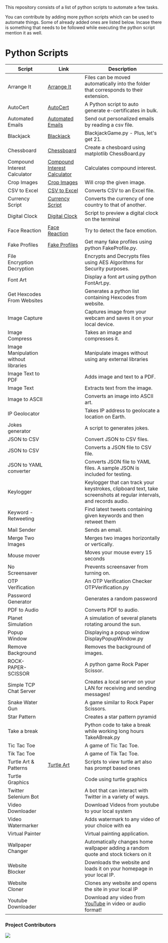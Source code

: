 This repository consists of a list of python scripts to automate a few tasks.

You can contribute by adding more python scripts which can be used to automate things. Some of already added ones are listed below.
Incase there is something that needs to be followed while executing the python script mention it as well.


# Python Scripts

| Script                               | Link                                                                                                  | Description                                                                                                         |
| ------------------------------------ | ----------------------------------------------------------------------------------------------------- | ------------------------------------------------------------------------------------------------------------------- |
| Arrange It                           | [Arrange It](https://github.com/DhanushNehru/Python-Scripts/tree/master/Arrange%20It)                               | Files can be moved automatically into the folder that corresponds to their extension.                               |
| AutoCert                             | [AutoCert](https://github.com/DhanushNehru/Python-Scripts/tree/master/AutoCert)                                   | A Python script to auto generate e-certificates in bulk.                                                            |
| Automated Emails                     | [Automated Emails](https://github.com/DhanushNehru/Python-Scripts/tree/master/Automating%20Emails)                        | Send out personalized emails by reading a csv file.                                                                 |
| Blackjack                            | [Blackjack](https://github.com/DhanushNehru/Python-Scripts/tree/master/Blackjack)                                  | BlackjackGame.py - Plus, let's get 21.                                                                              |
| Chessboard                           | [Chessboard](https://github.com/DhanushNehru/Python-Scripts/tree/master/Chess%20Board)                              | Create a chesboard using matplotlib ChessBoard.py                                                                   |
| Compound Interest Calculator         | [Compound Interest Calculator](https://github.com/DhanushNehru/Python-Scripts/tree/master/Calculate%20Compound%20Interest)            | Calculates compound interest.                                                                                       |
| Crop Images                          | [Crop Images](https://github.com/DhanushNehru/Python-Scripts/tree/master/Crop_Images)                                | Will crop the given image.                                                                                          |
| CSV to Excel                         | [CSV to Excel](https://github.com/DhanushNehru/Python-Scripts/tree/master/CSVToExcel)                                 | Converts CSV to an Excel file.                                                                                      |
| Currency Script                      | [Currency Script](https://github.com/DhanushNehru/Python-Scripts/tree/master/currency_script)                            | Converts the currency of one country to that of another.                                                            |
| Digital Clock                        | [Digital Clock](https://github.com/DhanushNehru/Python-Scripts/tree/master/Digital%20Clock)                            | Script to preview a digital clock on the terminal                                                                   |
| Face Reaction                        | [Face Reaction](https://github.com/DhanushNehru/Python-Scripts/tree/master/Face%20Reaction)                            | Try to detect the face emotion.                                                                                     |
| Fake Profiles                        | [Fake Profiles](https://github.com/DhanushNehru/Python-Scripts/tree/master/Fake%20Profile)                             | Get many fake profiles using python FakeProfile.py.                                                                 |
| File Encryption Decryption           | [](https://github.com/DhanushNehru/Python-Scripts/tree/master/File%20Encryption%20Decryption)             | Encrypts and Decrypts files using AES Algorithms for Security purposes.                                             |
| Font Art                             | [](https://github.com/DhanushNehru/Python-Scripts/tree/master/Font%20Art)                                 | Display a font art using python FontArt.py.                                                                         |
| Get Hexcodes From Websites           | [](https://github.com/DhanushNehru/Python-Scripts/tree/master/Get%20Hexcodes%20From%20Websites)           | Generates a python list containing Hexcodes from website.                                                           |
| Image Capture                        | [](https://github.com/DhanushNehru/Python-Scripts/tree/master/Image%20Capture)                            | Captures image from your webcam and saves it on your local device.                                                  |
| Image Compress                       | [](https://github.com/DhanushNehru/Python-Scripts/tree/master/ImageCompress)                              | Takes an image and compresses it.                                                                                   |
| Image Manipulation without libraries | [](https://github.com/DhanushNehru/Python-Scripts/tree/master/Image%20Manipulation%20without%20libraries) | Manipulate images without using any external libraries                                                              |
| Image Text to PDF                    | [](https://github.com/DhanushNehru/Python-Scripts/tree/master/Image_Text%20to%20PDF)                      | Adds image and text to a PDF.                                                                                       |
| Image Text                           | [](https://github.com/DhanushNehru/Python-Scripts/tree/master/image-text)                                 | Extracts text from the image.                                                                                       |
| Image to ASCII                       | [](https://github.com/DhanushNehru/Python-Scripts/tree/master/Image-To-ASCII)                             | Converts an image into ASCII art.                                                                                   |
| IP Geolocator                        | [](https://github.com/DhanushNehru/Python-Scripts/tree/master/IP-Geolocator)                              | Takes IP address to geolocate a location on Earth.                                                                  |
| Jokes generator                      | [](https://github.com/DhanushNehru/Python-Scripts/tree/master/Jokes-generator)                            | A script to generates jokes.                                                                                        |
| JSON to CSV                          | [](https://github.com/DhanushNehru/Python-Scripts/tree/master/JSON2CSV)                                   | Convert JSON to CSV files.                                                                                          |
| JSON to CSV                          | [](https://github.com/DhanushNehru/Python-Scripts/tree/master/Json_2_csv)                                 | Converts a JSON file to CSV file.                                                                                   |
| JSON to YAML converter               | [](https://github.com/DhanushNehru/Python-Scripts/tree/master/json_2_yaml)                                | Converts JSON file to YAML files. A sample JSON is included for testing.                                            |
| Keylogger                            | [](https://github.com/DhanushNehru/Python-Scripts/tree/master/Keylogger)                                 | Keylogger that can track your keystrokes, clipboard text, take screenshots at regular intervals, and records audio. |
| Keyword - Retweeting                 | [](https://github.com/DhanushNehru/Python-Scripts/tree/master/Keyword-retweet-twitter-bot)                | Find latest tweets containing given keywords and then retweet them                                                  |
| Mail Sender                          | [](https://github.com/DhanushNehru/Python-Scripts/tree/master/Mail%20Sender)                              | Sends an email.                                                                                                     |
| Merge Two Images                     | [](https://github.com/DhanushNehru/Python-Scripts/tree/master/Merge-Two-Images)                           | Merges two images horizontally or vertically.                                                                       |
| Mouse mover                          | [](https://github.com/DhanushNehru/Python-Scripts/tree/master/MouseMover)                                 | Moves your mouse every 15 seconds                                                                                   |
| No Screensaver                       | [](https://github.com/DhanushNehru/Python-Scripts/tree/master/Noscreensaver)                              | Prevents screensaver from turning on.                                                                               |
| OTP Verification                     | [](https://github.com/DhanushNehru/Python-Scripts/tree/master/OTP%20%20Verify)                            | An OTP Verification Checker OTPVerification.py                                                                      |
| Password Generator                   | [](https://github.com/DhanushNehru/Python-Scripts/tree/master/Password%20Generator)                       | Generates a random password                                                                                         |
| PDF to Audio                         | [](https://github.com/DhanushNehru/Python-Scripts/tree/master/PDF%20to%20Audio)                           | Converts PDF to audio.                                                                                              |
| Planet Simulation                    | [](https://github.com/DhanushNehru/Python-Scripts/tree/master/planetSimulation)                           | A simulation of several planets rotating around the sun.                                                            |
| Popup Window                         | [](https://github.com/DhanushNehru/Python-Scripts/tree/master/Display%20Popup%20Window)                   | Displaying a popup window DisplayPopupWindow.py                                                                     |
| Remove Background                    | [](https://github.com/DhanushNehru/Python-Scripts/tree/master/Remove%20Background)                        | Removes the background of images.                                                                                   |
| ROCK-PAPER-SCISSOR                   | [](https://github.com/DhanushNehru/Python-Scripts/tree/master/ROCK-PAPER-SCISSOR)                         | A python game Rock Paper Scissor.                                                                                   |
| Simple TCP Chat Server               | [](https://github.com/DhanushNehru/Python-Scripts/tree/master/TCP%20Chat%20Server)                        | Creates a local server on your LAN for receiving and sending messages!                                              |
| Snake Water Gun                      | [](https://github.com/DhanushNehru/Python-Scripts/tree/master/Snake-Water-Gun)                            | A game similar to Rock Paper Scissors.                                                                              |
| Star Pattern                         | [](https://github.com/DhanushNehru/Python-Scripts/tree/master/Star%20Pattern)                             | Creates a star pattern pyramid                                                                                      |    
| Take a break                         | [](https://github.com/DhanushNehru/Python-Scripts/tree/master/Take%20A%20Break)                           | Python code to take a break while working long hours TakeABreak.py                                                  |
| Tic Tac Toe                          | [](https://github.com/DhanushNehru/Python-Scripts/tree/master/Tic-Tac-Toe)                                | A game of Tic Tac Toe.                                                                                              |
| Tik Tac Toe                          | [](https://github.com/DhanushNehru/Python-Scripts/tree/master/TIK-TAC-TOE)                                | A game of Tik Tac Toe.                                                                                              |
| Turtle Art & Patterns                | [Turtle Art](https://github.com/DhanushNehru/Python-Scripts/tree/master/Turtle_Art)                   | Scripts to view turtle art also has prompt based ones                                                               | 
| Turtle Graphics                      | [](https://github.com/DhanushNehru/Python-Scripts/tree/master/Turtle%20Graphics)                          | Code using turtle graphics                                                                                          |                                                                       
| Twitter Selenium Bot                 | [](https://github.com/DhanushNehru/Python-Scripts/tree/master/Twitter-Selenium-Bot)                       | A bot that can interact with Twitter in a variety of ways.                                                          |
| Video Downloader                     | [](https://github.com/DhanushNehru/Python-Scripts/tree/master/Video%20Downloader)                         | Download Videos from youtube to your local system                                                                   |                                                                                                               
| Video Watermarker                    | [](https://github.com/DhanushNehru/Python-Scripts/tree/master/Video%20Watermarker)    | Adds watermark to any video of your choice with ea                                                                  |
| Virtual Painter                      | [](https://github.com/DhanushNehru/Python-Scripts/tree/master/Virtual_Painter)                            | Virtual painting application.                                                                                       |
| Wallpaper Changer                    | [](https://github.com/DhanushNehru/Python-Scripts/tree/master/Wallpaper%20Changer)                        | Automatically changes home wallpaper adding a random quote and stock tickers on it                                  |                                                                                               
| Website Blocker                      | [](https://github.com/DhanushNehru/Python-Scripts/tree/master/Website%20Blocker)                          | Downloads the website and loads it on your homepage in your local IP.                                               |
| Website Cloner                       | [](https://github.com/DhanushNehru/Python-Scripts/tree/master/Website%20Cloner)                           | Clones any website and opens the site in your local IP                                                              |
| Youtube Downloader                   | [](https://github.com/DhanushNehru/Python-Scripts/tree/master/Youtube%20Downloader)                   | Download any video from [YouTube](https://youtube.com) in video or audio format!                                    |

### Project Contributors
<a href="https://github.com/DhanushNehru/Python-Scripts/graphs/contributors">
<img src="https://contrib.rocks/image?repo=DhanushNehru/Python-Scripts" />
</a>
